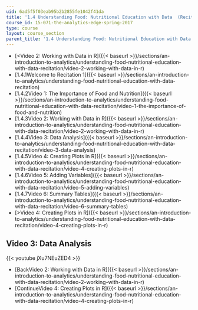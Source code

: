 ```yaml
---
uid: 6ad5f5f03eab95b2b2855fe1042f41da
title: '1.4 Understanding Food: Nutritional Education with Data  (Recitation)'
course_id: 15-071-the-analytics-edge-spring-2017
type: course
layout: course_section
parent_title: '1.4 Understanding Food: Nutritional Education with Data  (Recitation)'
---
```


*   [<Video 2: Working with Data in R]({{< baseurl >}}/sections/an-introduction-to-analytics/understanding-food-nutritional-education-with-data-recitation/video-2-working-with-data-in-r)
*   [1.4.1Welcome to Recitation 1]({{< baseurl >}}/sections/an-introduction-to-analytics/understanding-food-nutritional-education-with-data-recitation)
*   [1.4.2Video 1: The Importance of Food and Nutrition]({{< baseurl >}}/sections/an-introduction-to-analytics/understanding-food-nutritional-education-with-data-recitation/video-1-the-importance-of-food-and-nutrition)
*   [1.4.3Video 2: Working with Data in R]({{< baseurl >}}/sections/an-introduction-to-analytics/understanding-food-nutritional-education-with-data-recitation/video-2-working-with-data-in-r)
*   [1.4.4Video 3: Data Analysis]({{< baseurl >}}/sections/an-introduction-to-analytics/understanding-food-nutritional-education-with-data-recitation/video-3-data-analysis)
*   [1.4.5Video 4: Creating Plots in R]({{< baseurl >}}/sections/an-introduction-to-analytics/understanding-food-nutritional-education-with-data-recitation/video-4-creating-plots-in-r)
*   [1.4.6Video 5: Adding Variables]({{< baseurl >}}/sections/an-introduction-to-analytics/understanding-food-nutritional-education-with-data-recitation/video-5-adding-variables)
*   [1.4.7Video 6: Summary Tables]({{< baseurl >}}/sections/an-introduction-to-analytics/understanding-food-nutritional-education-with-data-recitation/video-6-summary-tables)
*   [\>Video 4: Creating Plots in R]({{< baseurl >}}/sections/an-introduction-to-analytics/understanding-food-nutritional-education-with-data-recitation/video-4-creating-plots-in-r)

Video 3: Data Analysis
----------------------

{{< youtube jXu7NEuZED4 >}}

*   [BackVideo 2: Working with Data in R]({{< baseurl >}}/sections/an-introduction-to-analytics/understanding-food-nutritional-education-with-data-recitation/video-2-working-with-data-in-r)
*   [ContinueVideo 4: Creating Plots in R]({{< baseurl >}}/sections/an-introduction-to-analytics/understanding-food-nutritional-education-with-data-recitation/video-4-creating-plots-in-r)